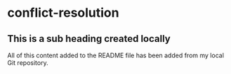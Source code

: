 # conflict-resolution

## This is a sub heading created locally

All of this content added to the README file has been added from my local Git repository.